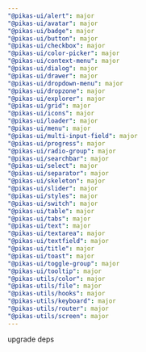 ```yaml
---
"@pikas-ui/alert": major
"@pikas-ui/avatar": major
"@pikas-ui/badge": major
"@pikas-ui/button": major
"@pikas-ui/checkbox": major
"@pikas-ui/color-picker": major
"@pikas-ui/context-menu": major
"@pikas-ui/dialog": major
"@pikas-ui/drawer": major
"@pikas-ui/dropdown-menu": major
"@pikas-ui/dropzone": major
"@pikas-ui/explorer": major
"@pikas-ui/grid": major
"@pikas-ui/icons": major
"@pikas-ui/loader": major
"@pikas-ui/menu": major
"@pikas-ui/multi-input-field": major
"@pikas-ui/progress": major
"@pikas-ui/radio-group": major
"@pikas-ui/searchbar": major
"@pikas-ui/select": major
"@pikas-ui/separator": major
"@pikas-ui/skeleton": major
"@pikas-ui/slider": major
"@pikas-ui/styles": major
"@pikas-ui/switch": major
"@pikas-ui/table": major
"@pikas-ui/tabs": major
"@pikas-ui/text": major
"@pikas-ui/textarea": major
"@pikas-ui/textfield": major
"@pikas-ui/title": major
"@pikas-ui/toast": major
"@pikas-ui/toggle-group": major
"@pikas-ui/tooltip": major
"@pikas-utils/color": major
"@pikas-utils/file": major
"@pikas-utils/hooks": major
"@pikas-utils/keyboard": major
"@pikas-utils/router": major
"@pikas-utils/screen": major
---
```


upgrade deps
